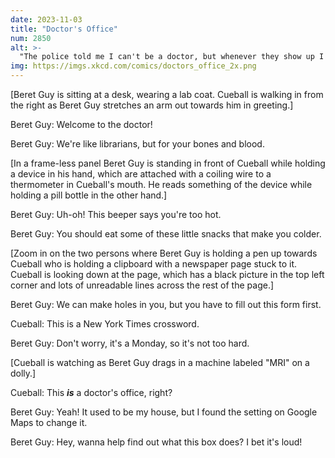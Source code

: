 ```yaml
---
date: 2023-11-03
title: "Doctor's Office"
num: 2850
alt: >-
  "The police told me I can't be a doctor, but whenever they show up I just go into the Google Maps settings page I found and change the house to 'Police Headquarters' and then they have to do what I say."
img: https://imgs.xkcd.com/comics/doctors_office_2x.png
---
```

[Beret Guy is sitting at a desk, wearing a lab coat. Cueball is walking in from the right as Beret Guy stretches an arm out towards him in greeting.]

Beret Guy: Welcome to the doctor!

Beret Guy: We're like librarians, but for your bones and blood.

[In a frame-less panel Beret Guy is standing in front of Cueball while holding a device in his hand, which are attached with a coiling wire to a thermometer in Cueball's mouth. He reads something of the device while holding a pill bottle in the other hand.]

Beret Guy: Uh-oh! This beeper says you're too hot.

Beret Guy: You should eat some of these little snacks that make you colder.

[Zoom in on the two persons where Beret Guy is holding a pen up towards Cueball who is holding a clipboard with a newspaper page stuck to it. Cueball is looking down at the page, which has a black picture in the top left corner and lots of unreadable lines across the rest of the page.]

Beret Guy: We can make holes in you, but you have to fill out this form first.

Cueball: This is a New York Times crossword.

Beret Guy: Don't worry, it's a Monday, so it's not too hard.

[Cueball is watching as Beret Guy drags in a machine labeled "MRI" on a dolly.]

Cueball: This ***is*** a doctor's office, right?

Beret Guy: Yeah! It used to be my house, but I found the setting on Google Maps to change it.

Beret Guy: Hey, wanna help find out what this box does? I bet it's loud!